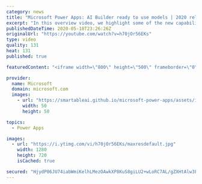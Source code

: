 ```yaml
---
category: news
title: "Microsoft Power Apps: AI Builder ready to use models | 2020 release wave 1 overview"
excerpt: "In this overview video, we highlight some of the new capabilities included in the latest update to Microsoft Power Apps, AI Builder ready to use models.     Here are the capabilities covered:   • Entity extraction helps you by identifying and extracting people, dates, places, locations, etc. from text"
publishedDateTime: 2020-05-18T23:26:26Z
originalUrl: "https://youtube.com/watch?v=h70jOr56EKs"
type: video
quality: 131
heat: 131
published: true

featuredContent: "<iframe width=\"800\" height=\"500\" frameborder=\"0\" src=\"https://www.youtube.com/embed/h70jOr56EKs\" allow=\"accelerometer; autoplay; encrypted-media; gyroscope; picture-in-picture\" allowfullscreen></iframe>"

provider:
  name: Microsoft
  domain: microsoft.com
  images:
    - url: "https://smartableai.github.io/microsoft-power-apps/assets/images/organizations/microsoft.com-50x50.jpg"
      width: 50
      height: 50

topics:
  - Power Apps

images:
  - url: "https://i.ytimg.com/vi/h70jOr56EKs/maxresdefault.jpg"
    width: 1280
    height: 720
    isCached: true

secured: "HjydP06JU74iabWmiKelhLMezOAwkXP8KuS8giLU2+wLoRC7AL/gZXHtAlw3FBeIuOWB7DNlYVqcS2/C3BMIyUA9chPoenZI72vSe/eDmwtBu8RVWincrCY7/hGSo3ECktHNMwpk90l9i5tIJ7vyDMbgRAPnf9chUNaONmzSAN08Bi8U9DojfXHQkdin7S2MtaQeTZHesKjClsAOMqLH2ADc+8/lgZJy0wwz4bmVmgrdu1Z/ujlHnag4fB+1Nix0x+z7ASlV5k+kNlXpfN2/qMyO0d1nw96RWXSDA1CjPvGCOIc8TWJjPixJwlrbYrDS9z33z4Sq94V/xPkFYJ2mhssO0VXS5VFgeF2J/ihKUinUYyzny2tBMF/cU/LhTZ73xmfUtcq7QxcHY/6p8Gs8GWQg+M6nFkGpzOF45GDe3ekOugFMZrTrJOnyMUDqTk62;eqx34KwW/eQyJoV4d3+PIw=="
---
```


